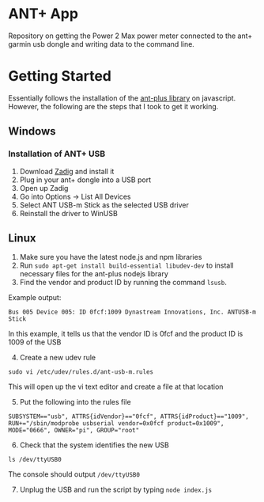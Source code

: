 # ANT+ App
Repository on getting the Power 2 Max power meter connected to the ant+ garmin usb dongle and writing data to the command line.

# Getting Started
Essentially follows the installation of the [ant-plus library](https://github.com/Loghorn/ant-plus) on javascript. However, the following are the steps that I took to get it working.

## Windows
### Installation of ANT+ USB 
1.  Download [Zadig](https://zadig.akeo.ie/) and install it
2.  Plug in your ant+ dongle into a USB port
3.  Open up Zadig
4.  Go into Options -> List All Devices
5.  Select ANT USB-m Stick as the selected USB driver
6.  Reinstall the driver to WinUSB

## Linux
1. Make sure you have the latest node.js and npm libraries
2. Run `sudo apt-get install build-essential libudev-dev` to install necessary files for the ant-plus nodejs library
3. Find the vendor and product ID by running the command `lsusb`. 

Example output:
```
Bus 005 Device 005: ID 0fcf:1009 Dynastream Innovations, Inc. ANTUSB-m Stick
```
In this example, it tells us that the vendor ID is 0fcf and the product ID is 1009 of the USB

4. Create a new udev rule
```
sudo vi /etc/udev/rules.d/ant-usb-m.rules
```
This will open up the vi text editor and create a file at that location

5. Put the following into the rules file
```
SUBSYSTEM=="usb", ATTRS{idVendor}=="0fcf", ATTRS{idProduct}=="1009", RUN+="/sbin/modprobe usbserial vendor=0x0fcf product=0x1009", MODE="0666", OWNER="pi", GROUP="root"
```

6. Check that the system identifies the new USB
```
ls /dev/ttyUSB0
```
The console should output `/dev/ttyUSB0`

7. Unplug the USB and run the script by typing `node index.js`

